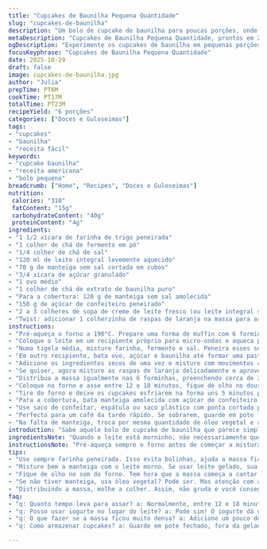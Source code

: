 ```yaml
---
title: "Cupcakes de Baunilha Pequena Quantidade"
slug: "cupcakes-de-baunilha"
description: "Um bolo de cupcake de baunilha para poucas porções, onde o leite quente ajuda a amolecer a manteiga para textura mais macia. O fermento em pó e uma pitada de sal equilibram o sabor. Cobertura cremosa feita com manteiga e açúcar de confeiteiro, ajustável com creme de leite para espalhar fácil. Ideal pra quem quer algo rápido, gostoso e sem sobrar demais. Dá pra usar iogurte natural no lugar do leite, e trocar a manteiga por óleo vegetal sem grandes problemas. O forno precisa estar quente, cupcakes prontos quando douram levemente e o teste do palito sai limpo, mostrando que a massa assou por dentro."
metaDescription: "Cupcakes de Baunilha Pequena Quantidade, prontos em 23 minutos, textura macia e sabor impecável. Ideal para quem não quer sobras."
ogDescription: "Experimente os cupcakes de baunilha em pequenas porções. Uma receita rápida e prática, perfeita para momentos doces."
focusKeyphrase: "Cupcakes de Baunilha Pequena Quantidade"
date: 2025-10-29
draft: false
image: cupcakes-de-baunilha.jpg
author: "Julia"
prepTime: PT6M
cookTime: PT17M
totalTime: PT23M
recipeYield: "6 porções"
categories: ["Doces e Guloseimas"]
tags:
- "cupcakes"
- "baunilha"
- "receita fácil"
keywords:
- "cupcake baunilha"
- "receita americana"
- "bolo pequeno"
breadcrumb: ["Home", "Recipes", "Doces e Guloseimas"]
nutrition: 
 calories: "310"
 fatContent: "15g"
 carbohydrateContent: "40g"
 proteinContent: "4g"
ingredients:
- "1 1/2 xícara de farinha de trigo peneirada"
- "1 colher de chá de fermento em pó"
- "1/4 colher de chá de sal"
- "120 ml de leite integral levemente aquecido"
- "70 g de manteiga sem sal cortada em cubos"
- "3/4 xícara de açúcar granulado"
- "1 ovo médio"
- "1 colher de chá de extrato de baunilha puro"
- "Para a cobertura: 120 g de manteiga sem sal amolecida"
- "150 g de açúcar de confeiteiro peneirado"
- "2 a 3 colheres de sopa de creme de leite fresco (ou leite integral se não tiver)"
- "Twist: adicionar 1 colherzinha de raspas de laranja na massa para aroma cítrico extra"
instructions:
- "Pré-aqueça o forno a 190°C. Prepare uma forma de muffin com 6 forminhas de papel formando uma base firme para não caerem."
- "Coloque o leite em um recipiente próprio para micro-ondas e aqueca por uns 30 segundos só pra ficar morninho; não pode ferver. Junte a manteiga picada e mexa até quase derreter, deixe descansando enquanto sova os secos."
- "Numa tigela média, misture farinha, fermento e sal. Peneira esses secos para ter um bolo mais leve; evita bolinhas e dá estrutura boa."
- "Em outro recipiente, bata ovo, açúcar e baunilha até formar uma pasta meio espessa, sem grumos. Jogue o leite com manteiga amolecida aos poucos, misture rápido. Se sobrar alguma ponta seca, reserve pra não embolotar."
- "Adicione os ingredientes secos de uma vez e misture com movimentos circulares de baixo pra cima. Não bata demais, umas 40-50 mexidas rápido já serve; massa uniforme, nenhuma mancha branca ou bolinha da farinha ou manteiga."
- "Se quiser, agora misture as raspas de laranja delicadamente e aproveite o aroma fresco que aparece."
- "Distribua a massa igualmente nas 6 forminhas, preenchendo cerca de 2/3. Se preferir cupcakes maiores, use só 4, preenchendo um pouco mais. Atenção para não encher demais, porque vai crescer."
- "Coloque no forno e asse entre 12 e 18 minutos, fique de olho no dourado suave. O som da forma começam a mudar, fica aquele cheiro doce no ar que denuncia quase pronto. Faça o teste do palito quando achar que tá dourado: enfie um palito no meio, deve sair limpo, sem massa grudada."
- "Tire do forno e deixe os cupcakes esfriarem na forma uns 5 minutos para firmar, depois transfira pra uma grade ou prato para não abafar e formarem vapor – isso deixa a massa úmida mas pode empapar demais."
- "Para a cobertura, bata manteiga amolecida com açúcar de confeiteiro aos poucos até virar creme homogêneo. Vá adicionando o creme de leite até a textura ficar cremosa mas consistente, fácil de espalhar, sem escorrer."
- "Use saco de confeitar, espátula ou saco plástico com ponta cortada pra decorar. Cubra só depois que os cupcakes estiverem completamente frios, senão o calor vai derreter todo o creme e virar uma lambança."
- "Perfecto para um café da tarde rápido. Se sobrarem, guarde em pote fechado fora da geladeira por até dois dias – gelo endurece a manteiga e perde textura."
- "Na falta de manteiga, troca por mesma quantidade de óleo vegetal e adicione 1 colher de sopa a mais de leite para manter umidade."
introduction: "Sabe aquele bolo de cupcake de baunilha que parece simples, mas tem todo um truque pra ficar macio, úmido e cheio de sabor? Não é em vão a combinação do leite morno com manteiga, que quando bem trabalhados garantem uma textura que não desmancha rápido e não fica seca. Cansei de receitas que pediam mexer demais a massa; aprendi na pele que só uns cinquenta movimentos no braço já bastam para não ativar o glúten demais. O segredo está em respeitar os tempos de descanso e os sinais quando assa – o cheirinho já indica que tá quase, e palito entra com jeito pra não massacrar o resultado. Ah, e o bolo rende só 6 unidades, nada de sobra que lota a geladeira. Ideal pra produção rápida, muito para quem mora só e não quer desperdiçar. A cobertura leva manteiga, açúcar e creme de leite para textura cremosa, básica mas que deixa visual digno de comemoração."
ingredientsNote: "Quando o leite está morninho, não necessariamente quente, ele derrete a manteiga e ajuda na incorporação sem necessidade de derreter completamente, que pode soltar água na massa. Sempre peneire farinha, fermento e açúcar de confeiteiro para evitar grumos. Pode trocar o leite integral por iogurte natural, que dá um toque mais ácido e macio, já que o iogurte ajuda a criar bolhinhas na massa. Quem tem intolerância à lactose pode substituir o leite por bebida vegetal de amêndoas ou aveia sem problema, só cuide para que o sabor da baunilha não seja ofuscado. O açúcar granulado pode virar demerara para sabor mais caramelizado, muda o toque final. A manteiga sem sal é preferência pra controlar o sal, mas usando com sal só altera um pouco o perfil de sabor e nem sempre prejudica."
instructionsNote: "Pré-aqueça sempre o forno antes de começar a mistura pra que a temperatura mantenha constante ao assar. Massas que usam fermento em pó crescem rápido, então não perca tempo entre terminar o preparo e colocar no forno. Quando misturar o ovo, açúcar e baunilha primeiro, a textura mais grossa segura o ar incorporado, dando leveza. Use espátula de silicone para misturar a farinha e ajudar a levantar do fundo, evitando trabalhar demais a massa. Na hora de dividir, molhe a colher para massa não grudar e facilitar a limpeza e distribuição igual. O tempo de forno varia muito em função do modelo, então o teste do palito é fundamental para acertar o ponto sem ressecar. Para cobertura, cuidado pra não perder a textura leve: manteiga muito fria quebra e não engrena, muito quente derrete. Se passar do ponto, leve à geladeira por 10 minutos e mexa rápido antes de usar."
tips:
- "Use sempre farinha peneirada. Isso evita bolinhas, ajuda a massa ficar leve. O fermento precisa ser de boa qualidade, senão o crescimento não rola. Se não tiver, veja a validade, pode estar vencido."
- "Misture bem a manteiga com o leite morno. Se usar leite gelado, sua manteiga não vai derreter direito. Resultado? Massa pesada, seca. E a textura não fica boa."
- "Fique de olho no som do forno. Tem hora que a massa começa a cantar. O cheiro doce também avisa: tá quase pronto. Não esqueça do teste do palito, muito importante para evitar queimar."
- "Se não tiver manteiga, usa óleo vegetal? Pode ser. Mas atenção com a quantidade. Pode mudar a umidade e cheiro. Um toque a mais de leite ajuda a massinha ficar legal e úmida."
- "Distribuindo a massa, molhe a colher. Assim, não gruda e você consegue formar cada cupcake certinho. Pouca sujeira. E se sobrar massa? Que tal fazer um bolo pequeno em vez de um monte de cupcakes?"
faq:
- "q: Quanto tempo leva para assar? a: Normalmente, entre 12 e 18 minutos. Fique atento ao dourado. Se passar do tempo, corre o risco de ficar seco. Melhor ficar no cronometrando."
- "q: Posso usar iogurte no lugar do leite? a: Pode sim! O iogurte dá uma azedinha boa. Ajuda a massa ficar leve. Só cuidado com o sabor da baunilha, pra não sumir."
- "q: O que fazer se a massa ficou muito densa? a: Adicione um pouco de leite aos poucos. Isso ajuda a soltar. Mas não vai excessos, pois aí a massa fica muito molhada."
- "q: Como armazenar cupcakes? a: Guarde em pote fechado, fora da geladeira. Duas dias sem problemas. Se colocar na geladeira, a manteiga endurece e o doce fica com textura estranha."

---
```

